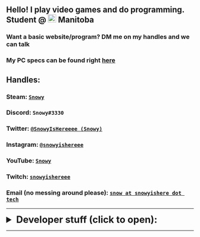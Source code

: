 ## Hello! I play video games and do programming. Student @ <img src="https://emojipedia-us.s3.dualstack.us-west-1.amazonaws.com/thumbs/240/twitter/236/flag-for-canada_1f1e8-1f1e6.png" alt="drawing" width="22" height="22"/> Manitoba

### Want a basic website/program? DM me on my handles and we can talk
### My PC specs can be found right [here](./pcspecs.html) 

## Handles: 

### Steam: [`Snowy`](https://steamcommunity.com/id/SnowyIsHereeee) 
### Discord: `Snowy#3330`
### Twitter: [`@SnowyIsHereeee (Snowy)`](https://twitter.com/SnowyIsHereeee)
### Instagram: [`@snowyishereee`](https://www.instagram.com/snowyishereee/)
### YouTube: [`Snowy`](https://www.youtube.com/channel/UCzbPq7pFUYmdnUwYGnA2omg)
### Twitch: [`snowyishereee`](https://www.twitch.tv/snowyishereee)
### Email (no messing around please): [`snow at snowyishere dot tech`](mailto:snow@snowyishere.tech)

----

<details>
<summary style="font-size: 1.8em">
  <b>Developer stuff (click to open): </b>
</summary>
<p>

<h3> My GitHub (SnowyIsHere) is available <a href="https://github.com/SnowyIsHere">right here,</a> and my repositories/projects are found <a href="https://github.com/SnowyIsHere?tab=repositories">right here</a></h3>
<h3> Gists are found <a href="https://gist.github.com/SnowyIsHere">here</a> </h3>

<h3> Global MIT License, applied to my gists and most of my projects, found <a href="https://raw.githubusercontent.com/SnowyIsHere/snowyishere.github.io/master/globalLicense.md">here</a> </h3>

<h6> other than this project, which is licensed under the WTFPL; warning: explicit, found <a href="https://raw.githubusercontent.com/snowyishere/snowyishere.github.io/master/LICENSE"> here</a> </h6>
</p>
</details>

----

<link rel="shortcut icon" type="image/png" href="https://emojipedia-us.s3.dualstack.us-west-1.amazonaws.com/thumbs/240/twitter/236/flag-for-canada_1f1e8-1f1e6.png">
